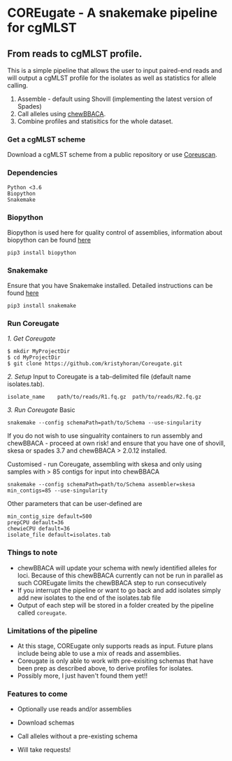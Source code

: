 # COREugate - A snakemake pipeline for cgMLST
## From reads to cgMLST profile.

This is a simple pipeline that allows the user to input paired-end reads and will output a cgMLST profile for the isolates as well as statistics for allele calling.

1. Assemble - default using Shovill (implementing the latest version of Spades)
2. Call alleles using [chewBBACA](https://github.com/B-UMMI/chewBBACA/wiki).
3. Combine profiles and statisitics for the whole dataset.
### Get a cgMLST scheme
Download a cgMLST scheme from a public repository or use [Coreuscan](https://github.com/kristyhoran/coreuscan).

### Dependencies
```
Python <3.6
Biopython
Snakemake
```

### Biopython
Biopython is used here for quality control of assemblies, information about biopython can be found [here](https://biopython.org)
```
pip3 install biopython
```

### Snakemake
Ensure that you have Snakemake installed. Detailed instructions can be found [here](https://snakemake.readthedocs.io/en/stable/getting_started/installation.html)

```
pip3 install snakemake
```

### Run Coreugate

*1. Get Coreugate*
```
$ mkdir MyProjectDir
$ cd MyProjectDir
$ git clone https://github.com/kristyhoran/Coreugate.git
```
*2. Setup*
Input to Coreugate is a tab-delimited file (default name isolates.tab).
```
isolate_name	path/to/reads/R1.fq.gz	path/to/reads/R2.fq.gz
```
*3. Run Coreugate*
Basic
```
snakemake --config schemaPath=path/to/Schema --use-singularity
```
If you do not wish to use singualrity containers to run assembly and chewBBACA - proceed at own risk! and ensure that you have one of shovill, skesa or spades 3.7 and chewBBACA > 2.0.12 installed.

Customised - run Coreugate, assembling with skesa and only using samples with > 85 contigs for input into chewBBACA
```
snakemake --config schemaPath=path/to/Schema assembler=skesa min_contigs=85 --use-singularity
```

Other parameters that can be user-defined are
```
min_contig_size default=500
prepCPU default=36
chewieCPU default=36
isolate_file default=isolates.tab
```


### Things to note
* chewBBACA will update your schema with newly identified alleles for loci. Because of this chewBBACA currently can not be run in parallel as such COREugate limits the chewBBACA step to run consecutively
* If you interrupt the pipeline or want to go back and add isolates simply add new isolates to the end of the isolates.tab file
* Output of each step will be stored in a folder created by the pipeline called `coreugate`.

### Limitations of the pipeline
* At this stage, COREugate only supports reads as input. Future plans include being able to use a mix of reads and assemblies.
* Coreugate is only able to work with pre-exisiting schemas that have been prep as described above, to derive profiles for isolates.
* Possibly more, I just haven't found them yet!!

### Features to come
* Optionally use reads and/or assemblies
* Download schemas
* Call alleles without a pre-existing schema

* Will take requests!


